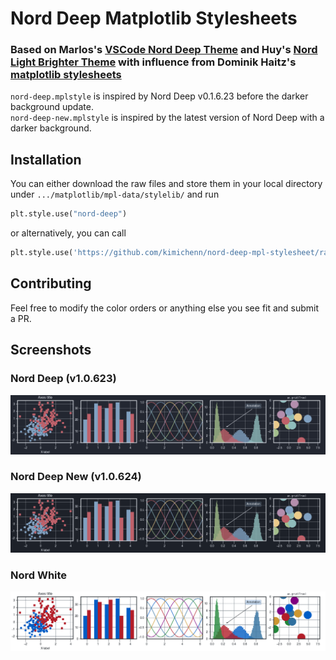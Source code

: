 # Nord Deep Matplotlib Stylesheets

### Based on Marlos's [VSCode Nord Deep Theme](https://github.com/marlosirapuan/vscode-theme-nord-deep) and Huy's [Nord Light Brighter Theme](https://github.com/huytd/vscode-nord-light) with influence from Dominik Haitz's [matplotlib stylesheets](https://github.com/dhaitz/matplotlib-stylesheets)

`nord-deep.mplstyle` is inspired by Nord Deep v0.1.6.23 before the darker background update.
<br>
`nord-deep-new.mplstyle` is inspired by the latest version of Nord Deep with a darker background.

## Installation

You can either download the raw files and store them in your local directory under `.../matplotlib/mpl-data/stylelib/` and run

```py
plt.style.use("nord-deep")
```

or alternatively, you can call

```py
plt.style.use('https://github.com/kimichenn/nord-deep-mpl-stylesheet/raw/main/nord-deep.mplstyle')
```

## Contributing

Feel free to modify the color orders or anything else you see fit and submit a PR.

## Screenshots

### Nord Deep (v1.0.623)

![Nord Deep Preview](./img/nord-deep-sample.png)

### Nord Deep New (v1.0.624)

![Nord Deep New Preview](./img/nord-deep-new-sample.png)

### Nord White

![Nord White Preview](./img/nord-white-sample.png)
